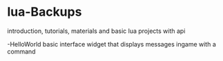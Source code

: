 # lua-Backups
introduction, tutorials, materials and basic lua projects with api

-HelloWorld
  basic interface widget that displays messages ingame with a command
